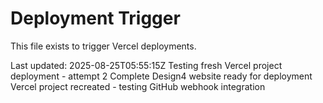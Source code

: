 # Deployment Trigger

This file exists to trigger Vercel deployments.

Last updated: 2025-08-25T05:55:15Z
Testing fresh Vercel project deployment - attempt 2
Complete Design4 website ready for deployment
Vercel project recreated - testing GitHub webhook integration